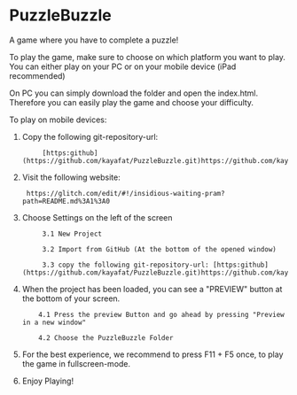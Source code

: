 # PuzzleBuzzle
A game where you have to complete a puzzle!

To play the game, make sure to choose on which platform you want to play.
You can either play on your PC or on your mobile device (iPad recommended)

On PC you can simply download the folder and open the index.html. Therefore you can easily play the game and choose your difficulty.

To play on mobile devices:   
	
 1. Copy the following git-repository-url:
 
			 [https:github](https://github.com/kayafat/PuzzleBuzzle.git)https://github.com/kayafat/PuzzleBuzzle.git
  
 2. Visit the following website:
    
    	 https://glitch.com/edit/#!/insidious-waiting-pram?path=README.md%3A1%3A0
  
 5. Choose Settings on the left of the screen

 			 3.1 New Project

			 3.2 Import from GitHub (At the bottom of the opened window)

			 3.3 copy the following git-repository-url: [https:github](https://github.com/kayafat/PuzzleBuzzle.git)https://github.com/kayafat/PuzzleBuzzle.git
  
  6. When the project has been loaded, you can see a "PREVIEW" button at the bottom of your screen.
       
			 4.1 Press the preview Button and go ahead by pressing "Preview in a new window"
       
			 4.2 Choose the PuzzleBuzzle Folder
  
  7. For the best experience, we recommend to press F11 + F5 once, to play the game in fullscreen-mode.
  
  8. Enjoy Playing!
